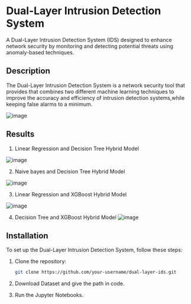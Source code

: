 # Dual-Layer Intrusion Detection System

A Dual-Layer Intrusion Detection System (IDS) designed to enhance network security by monitoring and detecting potential threats using anomaly-based techniques.

## Description

The Dual-Layer Intrusion Detection System is a network security tool that provides that combines two different machine learning techniques to improve the accuracy and efficiency of intrusion detection systems,while keeping false alarms to a minimum.

![image](https://github.com/mohapatra-amrit/GuardianNet/assets/140162205/3120ea62-9251-45aa-a134-fe4fa7000947)

## Results
1. Linear Regression and Decision Tree Hybrid Model
   
![image](https://github.com/mohapatra-amrit/GuardianNet/assets/140162205/a98332c6-4415-405d-b6ab-c3f09757b21d)

2. Naive bayes and Decision Tree Hybrid Model

![image](https://github.com/mohapatra-amrit/GuardianNet/assets/140162205/4855daa2-81b3-4a34-8a7d-9a28c2cf2909)

3. Linear Regression and XGBoost Hybrid Model
   
![image](https://github.com/mohapatra-amrit/GuardianNet/assets/140162205/b779b189-e9f3-418f-89c3-38001b8cd32c)

4. Decision Tree and XGBoost Hybrid Model
![image](https://github.com/mohapatra-amrit/GuardianNet/assets/140162205/2f6c4430-c04e-4276-ac0f-314dd9bd70e0)



## Installation

To set up the Dual-Layer Intrusion Detection System, follow these steps:

1. Clone the repository:

   ```bash
   git clone https://github.com/your-username/dual-layer-ids.git
2. Download Dataset and give the path in code.
3. Run the Jupyter Notebooks.
